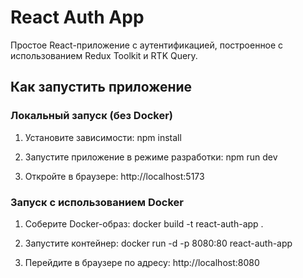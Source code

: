 # React Auth App

Простое React-приложение с аутентификацией, построенное с использованием Redux Toolkit и RTK Query.

##  Как запустить приложение

###  Локальный запуск (без Docker)

1. Установите зависимости:
npm install

2. Запустите приложение в режиме разработки:
npm run dev

3. Откройте в браузере:
http://localhost:5173


###  Запуск с использованием Docker

1. Соберите Docker-образ:
docker build -t react-auth-app .


2. Запустите контейнер:
docker run -d -p 8080:80 react-auth-app


3. Перейдите в браузере по адресу:
http://localhost:8080

